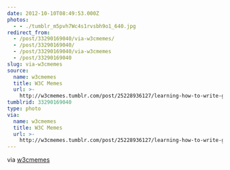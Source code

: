 ```yaml
---
date: 2012-10-10T08:49:53.000Z
photos:
  - - ./tumblr_m5pvh7Wc4s1rvsbh9o1_640.jpg
redirect_from:
  - /post/33290169040/via-w3cmemes/
  - /post/33290169040/
  - /post/33290169040/via-w3cmemes
  - /post/33290169040
slug: via-w3cmemes
source:
  name: w3cmemes
  title: W3C Memes
  url: >-
    http://w3cmemes.tumblr.com/post/25228936127/learning-how-to-write-good-test-assertions-at
tumblrid: 33290169040
type: photo
via:
  name: w3cmemes
  title: W3C Memes
  url: >-
    http://w3cmemes.tumblr.com/post/25228936127/learning-how-to-write-good-test-assertions-at
---
```

<p>via <a href="http://w3cmemes.tumblr.com/post/25228936127/learning-how-to-write-good-test-assertions-at" class="tumblr_blog">w3cmemes</a></p>
